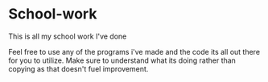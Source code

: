 # School-work
This is all my school work I've done

Feel free to use any of the programs i've made and the code its all out there for you to utilize. Make sure to understand what its doing rather than copying as that doesn't fuel improvement.

